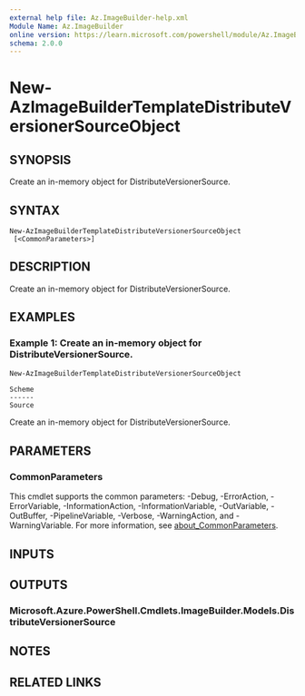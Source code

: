 ```yaml
---
external help file: Az.ImageBuilder-help.xml
Module Name: Az.ImageBuilder
online version: https://learn.microsoft.com/powershell/module/Az.ImageBuilder/new-azimagebuildertemplatedistributeversionersourceobject
schema: 2.0.0
---
```


# New-AzImageBuilderTemplateDistributeVersionerSourceObject

## SYNOPSIS
Create an in-memory object for DistributeVersionerSource.

## SYNTAX

```
New-AzImageBuilderTemplateDistributeVersionerSourceObject
 [<CommonParameters>]
```

## DESCRIPTION
Create an in-memory object for DistributeVersionerSource.

## EXAMPLES

### Example 1: Create an in-memory object for DistributeVersionerSource.
```powershell
New-AzImageBuilderTemplateDistributeVersionerSourceObject
```

```output
Scheme
------
Source
```

Create an in-memory object for DistributeVersionerSource.

## PARAMETERS

### CommonParameters
This cmdlet supports the common parameters: -Debug, -ErrorAction, -ErrorVariable, -InformationAction, -InformationVariable, -OutVariable, -OutBuffer, -PipelineVariable, -Verbose, -WarningAction, and -WarningVariable. For more information, see [about_CommonParameters](http://go.microsoft.com/fwlink/?LinkID=113216).

## INPUTS

## OUTPUTS

### Microsoft.Azure.PowerShell.Cmdlets.ImageBuilder.Models.DistributeVersionerSource

## NOTES

## RELATED LINKS
